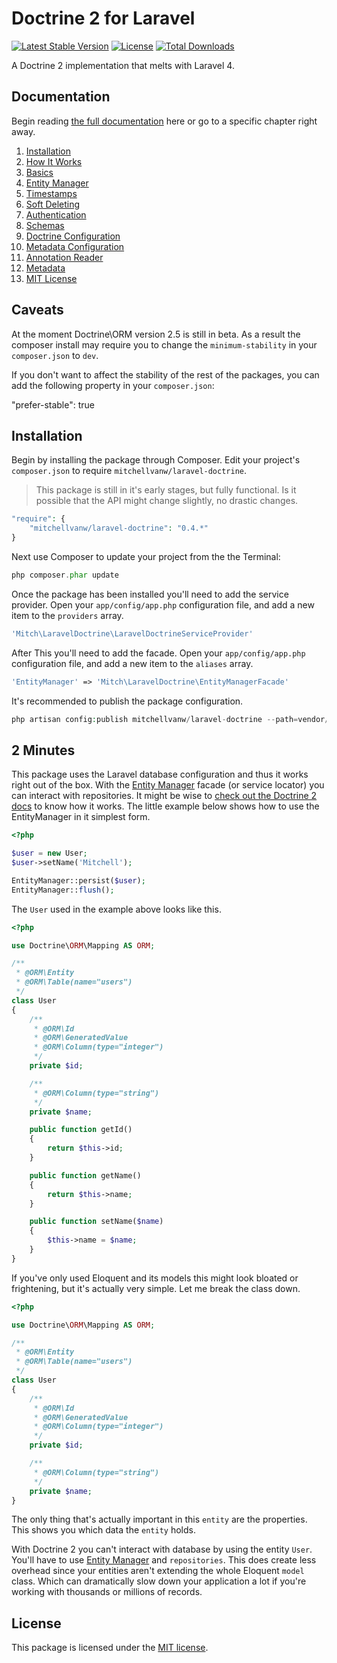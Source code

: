 # Doctrine 2 for Laravel

[![Latest Stable Version](https://poser.pugx.org/mitchellvanw/laravel-doctrine/version.png)](https://packagist.org/packages/mitchellvanw/laravel-doctrine)
[![License](https://poser.pugx.org/mitchellvanw/laravel-doctrine/license.png)](https://packagist.org/packages/mitchellvanw/laravel-doctrine)
[![Total Downloads](https://poser.pugx.org/mitchellvanw/laravel-doctrine/downloads.png)](https://packagist.org/packages/mitchellvanw/laravel-doctrine)

A Doctrine 2 implementation that melts with Laravel 4.

## Documentation

Begin reading [the full documentation](https://github.com/mitchellvanw/laravel-doctrine/wiki) here or go to a specific chapter right away.

1. [Installation](https://github.com/mitchellvanw/laravel-doctrine/wiki/Installation)
2. [How It Works](https://github.com/mitchellvanw/laravel-doctrine/wiki/How-It-Works)
  1. [Basics](https://github.com/mitchellvanw/laravel-doctrine/wiki/Basics)
  2. [Entity Manager](https://github.com/mitchellvanw/laravel-doctrine/wiki/Entity-Manager)
  3. [Timestamps](https://github.com/mitchellvanw/laravel-doctrine/wiki/Timestamps)
  4. [Soft Deleting](https://github.com/mitchellvanw/laravel-doctrine/wiki/Soft-Deleting)
  5. [Authentication](https://github.com/mitchellvanw/laravel-doctrine/wiki/Authentication)
3. [Schemas](https://github.com/mitchellvanw/laravel-doctrine/wiki/Schemas)
4. [Doctrine Configuration](https://github.com/mitchellvanw/laravel-doctrine/wiki/Doctrine-Configuration)
  1. [Metadata Configuration](https://github.com/mitchellvanw/laravel-doctrine/wiki/Metadata-Configuration)
  2. [Annotation Reader](https://github.com/mitchellvanw/laravel-doctrine/wiki/Annotation-Reader)
  3. [Metadata](https://github.com/mitchellvanw/laravel-doctrine/wiki/Metadata)
5. [MIT License](https://github.com/mitchellvanw/laravel-doctrine/blob/master/LICENSE)

## Caveats

At the moment Doctrine\ORM version 2.5 is still in beta. As a result the composer install may require you to change
the `minimum-stability` in your `composer.json` to `dev`.

If you don't want to affect the stability of the rest of the packages, you can add the following property in your `composer.json`:

"prefer-stable": true

## Installation

Begin by installing the package through Composer. Edit your project's `composer.json` to require `mitchellvanw/laravel-doctrine`.

> This package is still in it's early stages, but fully functional. Is it possible that the API might change slightly, no drastic changes.

```php
"require": {
    "mitchellvanw/laravel-doctrine": "0.4.*"
}
```

Next use Composer to update your project from the the Terminal:

```php
php composer.phar update
```

Once the package has been installed you'll need to add the service provider. Open your `app/config/app.php` configuration file, and add a new item to the `providers` array.

```php
'Mitch\LaravelDoctrine\LaravelDoctrineServiceProvider'
```

After This you'll need to add the facade. Open your `app/config/app.php` configuration file, and add a new item to the `aliases` array.

```php
'EntityManager' => 'Mitch\LaravelDoctrine\EntityManagerFacade'
```

It's recommended to publish the package configuration.

```php
php artisan config:publish mitchellvanw/laravel-doctrine --path=vendor/mitchellvanw/laravel-doctrine/config
```

## 2 Minutes

This package uses the Laravel database configuration and thus it works right out of the box. With the [Entity Manager](https://github.com/mitchellvanw/laravel-doctrine/wiki/Entity-Manager) facade (or service locator) you can interact with repositories.
It might be wise to [check out the Doctrine 2 docs](http://docs.doctrine-project.org/projects/doctrine-orm/en/latest/index.html) to know how it works.
The little example below shows how to use the EntityManager in it simplest form.

```php
<?php

$user = new User;
$user->setName('Mitchell');

EntityManager::persist($user);
EntityManager::flush();
```

The `User` used in the example above looks like this.

```php
<?php

use Doctrine\ORM\Mapping AS ORM;

/**
 * @ORM\Entity
 * @ORM\Table(name="users")
 */
class User
{
    /**
     * @ORM\Id
     * @ORM\GeneratedValue
     * @ORM\Column(type="integer")
     */
    private $id;

    /**
     * @ORM\Column(type="string")
     */
    private $name;

    public function getId()
    {
        return $this->id;
    }

    public function getName()
    {
        return $this->name;
    }

    public function setName($name)
    {
        $this->name = $name;
    }
}
```

If you've only used Eloquent and its models this might look bloated or frightening, but it's actually very simple. Let me break the class down.

```php
<?php

use Doctrine\ORM\Mapping AS ORM;

/**
 * @ORM\Entity
 * @ORM\Table(name="users")
 */
class User
{
    /**
     * @ORM\Id
     * @ORM\GeneratedValue
     * @ORM\Column(type="integer")
     */
    private $id;

    /**
     * @ORM\Column(type="string")
     */
    private $name;
}
```

The only thing that's actually important in this `entity` are the properties. This shows you which data the `entity` holds.

With Doctrine 2 you can't interact with database by using the entity `User`. You'll have to use [Entity Manager](https://github.com/mitchellvanw/laravel-doctrine/wiki/Entity-Manager) and `repositories`.
This does create less overhead since your entities aren't extending the whole Eloquent `model` class. Which can dramatically slow down your application a lot if you're working with thousands or millions of records.

## License

This package is licensed under the [MIT license](https://github.com/mitchellvanw/laravel-doctrine/blob/master/LICENSE).
